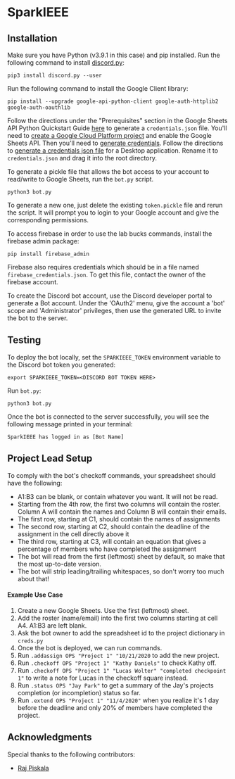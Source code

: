 # SparkIEEE

## Installation

Make sure you have Python (v3.9.1 in this case) and pip installed. Run the following command to install [discord.py](https://github.com/Rapptz/discord.py):

```
pip3 install discord.py --user
```

Run the following command to install the Google Client library:

```
pip install --upgrade google-api-python-client google-auth-httplib2 google-auth-oauthlib
```

Follow the directions under the "Prerequisites" section in the Google Sheets API Python Quickstart Guide [here](https://developers.google.com/sheets/api/quickstart/python) to generate a `credentials.json` file. You'll need to [create a Google Cloud Platform project](https://developers.google.com/workspace/guides/create-project) and enable the Google Sheets API. Then you'll need to [generate credentials](https://developers.google.com/workspace/guides/create-credentials). Follow the directions to [generate a credentials json file](https://developers.google.com/workspace/guides/create-credentials#web) for a Desktop application. Rename it to `credentials.json` and drag it into the root directory.

To generate a pickle file that allows the bot access to your account to read/write to Google Sheets, run the `bot.py` script. 

```
python3 bot.py
```

To generate a new one, just delete the existing `token.pickle` file and rerun the script. It will prompt you to login to your Google account and give the corresponding permissions.

To access firebase in order to use the lab bucks commands, install the firebase admin package:
```
pip install firebase_admin
```
Firebase also requires credentials which should be in a file named `firebase_credentials.json`. To get this file, contact the owner of the firebase account.

To create the Discord bot account, use the Discord developer portal to generate a Bot account. Under the 'OAuth2' menu, give the account a 'bot' scope and 'Administrator' privileges, then use the generated URL to invite the bot to the server.

## Testing 

To deploy the bot locally, set the `SPARKIEEE_TOKEN` environment variable to the Discord bot token you generated:

```
export SPARKIEEE_TOKEN=<DISCORD BOT TOKEN HERE>
```

Run `bot.py`:

```
python3 bot.py
```

Once the bot is connected to the server successfully, you will see the following message printed in your terminal:

```
SparkIEEE has logged in as [Bot Name]
```

## Project Lead Setup

To comply with the bot's checkoff commands, your spreadsheet should have the following:
* A1:B3 can be blank, or contain whatever you want. It will not be read.
* Starting from the 4th row, the first two columns will contain the roster. Column A will contain the names and Column B will contain their emails.
* The first row, starting at C1, should contain the names of assignments
* The second row, starting at C2, should contain the deadline of the assignment in the cell directly above it
* The third row, starting at C3, will contain an equation that gives a percentage of members who have completed the assignment
* The bot will read from the first (leftmost) sheet by default, so make that the most up-to-date version.
* The bot will strip leading/trailing whitespaces, so don't worry too much about that!

#### Example Use Case ###
1. Create a new Google Sheets. Use the first (leftmost) sheet.
2. Add the roster (name/email) into the first two columns starting at cell A4. A1:B3 are left blank.
3. Ask the bot owner to add the spreadsheet id to the project dictionary in `creds.py`
4. Once the bot is deployed, we can run commands.
5. Run `.addassign OPS "Project 1" "10/21/2020` to add the new project.
6. Run `.checkoff OPS "Project 1" "Kathy Daniels"` to check Kathy off.
7. Run `.checkoff OPS "Project 1" "Lucas Wolter" "completed checkpoint 1"` to write a note for Lucas in the checkoff square instead.
8. Run `.status OPS "Jay Park"` to get a summary of the Jay's projects completion (or incompletion) status so far.
9. Run `.extend OPS "Project 1" "11/4/2020"` when you realize it's 1 day before the deadline and only 20% of members have completed the project.

## Acknowledgments

Special thanks to the following contributors:

* [Raj Piskala](https://github.com/RogueArt)
